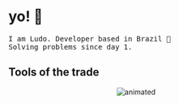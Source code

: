 # yo! 🤙

<p align="left">
  <samp>
    I am Ludo. Developer based in Brazil 🌱
    <br>
    Solving problems since day 1.
  </samp>
</p>
<p align="left">
</p>
<h2 align="left">
  Tools of the trade
</h2>
<center>
<img src="https://user-images.githubusercontent.com/87837854/166164046-1238b8f9-e59c-4096-83b5-c777ec7cf562.gif" alt="animated">
</center>
